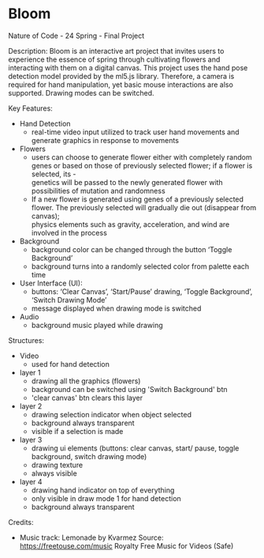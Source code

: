 # Bloom
Nature of Code - 24 Spring - Final Project

Description: 
Bloom is an interactive art project that invites users to experience the essence of spring through cultivating flowers and interacting with them on a digital canvas. This project uses the hand pose detection model provided by the ml5.js library. Therefore, a camera is required for hand manipulation, yet basic mouse interactions are also supported. Drawing modes can be switched.

Key Features:
- Hand Detection
  - real-time video input utilized to track user hand movements and generate graphics in response to movements
- Flowers
  - users can choose to generate flower either with completely random genes or based on those of previously selected flower; if a flower is selected, its   -   
  genetics will be passed to the newly generated flower with possibilities of mutation and randomness
  - If a new flower is generated using genes of a previously selected flower. The previously selected will gradually die out (disappear from canvas);   
  physics elements such as gravity, acceleration, and wind are involved in the process  
- Background
  - background color can be changed through the button ‘Toggle Background’
  - background turns into a randomly selected color from palette each time  
- User Interface (UI):
  - buttons: ‘Clear Canvas’, ‘Start/Pause’ drawing, ‘Toggle Background’, ‘Switch Drawing Mode’
  - message displayed when drawing mode is switched
- Audio
  - background music played while drawing

Structures:
- Video
  - used for hand detection
- layer 1
  - drawing all the graphics (flowers)
  - background can be switched using 'Switch Background' btn
  - 'clear canvas' btn clears this layer
- layer 2
  - drawing selection indicator when object selected
  - background always transparent
  - visible if a selection is made
- layer 3
  - drawing ui elements (buttons: clear canvas, start/ pause, toggle background, switch drawing mode)
  - drawing texture
  - always visible
- layer 4
  - drawing hand indicator on top of everything
  - only visible in draw mode 1 for hand detection
  - background always transparent

Credits:
- Music track: Lemonade by Kvarmez
Source: https://freetouse.com/music
Royalty Free Music for Videos (Safe)
